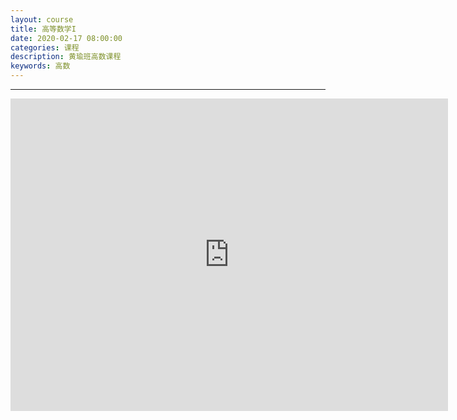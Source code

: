 ```yaml
---
layout: course
title: 高等数学I
date: 2020-02-17 08:00:00
categories: 课程
description: 黄瑜班高数课程
keywords: 高数
---
```




------

<iframe height="500" width="700" src="https://player.bilibili.com/player.html?aid=19027609&cid=31062190&page=89" frameborder=0 allowfullscreen="true"> </iframe>

